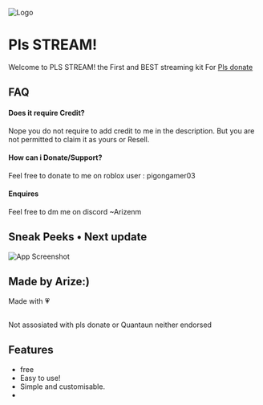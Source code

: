 ![Logo](https://media.discordapp.net/attachments/1228723930273939617/1231234665155657798/New_Project_29.png?ex=663637a3&is=6623c2a3&hm=6cdbbed9f8e08bd195fc070e9ea7282bdafd39c9677c8fe3487b74301fe41934&=&format=webp&quality=lossless&width=388&height=388)


#  Pls STREAM!

Welcome to PLS STREAM! the First and BEST streaming kit
For [Pls donate](https://www.roblox.com/games/8737602449/PLS-DONATE)



## FAQ

#### Does it require Credit?

Nope you do not require to add credit to me in the description. But you are not permitted to claim it as yours or Resell.

#### How can i Donate/Support?

Feel free to donate to me on roblox user : pigongamer03

#### Enquires

Feel free to dm me on discord ~Arizenm








## Sneak Peeks • Next update

![App Screenshot](https://media.discordapp.net/attachments/1228723930273939617/1231235337171243038/image_17.png?ex=66363843&is=6623c343&hm=ba5628d1ba2073793b2d0cae5474f54df04a71cff4a2796fe69d71f022f3dac1&=&format=webp&quality=lossless&width=549&height=336)









## Made by Arize:)

Made with 💗 
## 

Not assosiated with pls donate or Quantaun
neither endorsed
## Features

- free
- Easy to use!
- Simple and customisable.
- 
